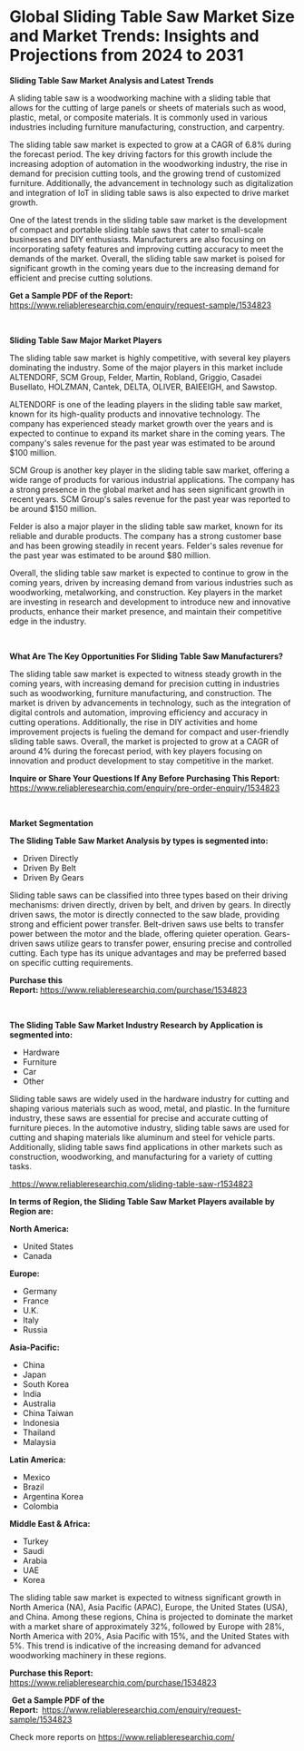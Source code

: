 <p><h1>Global Sliding Table Saw Market Size and Market Trends: Insights and Projections from 2024 to 2031</h1></p><p><strong>Sliding Table Saw Market Analysis and Latest Trends</strong></p>
<p><p>A sliding table saw is a woodworking machine with a sliding table that allows for the cutting of large panels or sheets of materials such as wood, plastic, metal, or composite materials. It is commonly used in various industries including furniture manufacturing, construction, and carpentry.</p><p>The sliding table saw market is expected to grow at a CAGR of 6.8% during the forecast period. The key driving factors for this growth include the increasing adoption of automation in the woodworking industry, the rise in demand for precision cutting tools, and the growing trend of customized furniture. Additionally, the advancement in technology such as digitalization and integration of IoT in sliding table saws is also expected to drive market growth.</p><p>One of the latest trends in the sliding table saw market is the development of compact and portable sliding table saws that cater to small-scale businesses and DIY enthusiasts. Manufacturers are also focusing on incorporating safety features and improving cutting accuracy to meet the demands of the market. Overall, the sliding table saw market is poised for significant growth in the coming years due to the increasing demand for efficient and precise cutting solutions.</p></p>
<p><strong>Get a Sample PDF of the Report:&nbsp;</strong> <a href="https://www.reliableresearchiq.com/enquiry/request-sample/1534823">https://www.reliableresearchiq.com/enquiry/request-sample/1534823</a></p>
<p>&nbsp;</p>
<p><strong>Sliding Table Saw Major Market Players</strong></p>
<p><p>The sliding table saw market is highly competitive, with several key players dominating the industry. Some of the major players in this market include ALTENDORF, SCM Group, Felder, Martin, Robland, Griggio, Casadei Busellato, HOLZMAN, Cantek, DELTA, OLIVER, BAIEEIGH, and Sawstop.</p><p>ALTENDORF is one of the leading players in the sliding table saw market, known for its high-quality products and innovative technology. The company has experienced steady market growth over the years and is expected to continue to expand its market share in the coming years. The company's sales revenue for the past year was estimated to be around $100 million.</p><p>SCM Group is another key player in the sliding table saw market, offering a wide range of products for various industrial applications. The company has a strong presence in the global market and has seen significant growth in recent years. SCM Group's sales revenue for the past year was reported to be around $150 million.</p><p>Felder is also a major player in the sliding table saw market, known for its reliable and durable products. The company has a strong customer base and has been growing steadily in recent years. Felder's sales revenue for the past year was estimated to be around $80 million.</p><p>Overall, the sliding table saw market is expected to continue to grow in the coming years, driven by increasing demand from various industries such as woodworking, metalworking, and construction. Key players in the market are investing in research and development to introduce new and innovative products, enhance their market presence, and maintain their competitive edge in the industry.</p></p>
<p>&nbsp;</p>
<p><strong>What Are The Key Opportunities For Sliding Table Saw Manufacturers?</strong></p>
<p><p>The sliding table saw market is expected to witness steady growth in the coming years, with increasing demand for precision cutting in industries such as woodworking, furniture manufacturing, and construction. The market is driven by advancements in technology, such as the integration of digital controls and automation, improving efficiency and accuracy in cutting operations. Additionally, the rise in DIY activities and home improvement projects is fueling the demand for compact and user-friendly sliding table saws. Overall, the market is projected to grow at a CAGR of around 4% during the forecast period, with key players focusing on innovation and product development to stay competitive in the market.</p></p>
<p><strong>Inquire or Share Your Questions If Any Before Purchasing This Report:</strong> <a href="https://www.reliableresearchiq.com/enquiry/pre-order-enquiry/1534823">https://www.reliableresearchiq.com/enquiry/pre-order-enquiry/1534823</a></p>
<p>&nbsp;</p>
<p><strong>Market Segmentation</strong></p>
<p><strong>The Sliding Table Saw Market Analysis by types is segmented into:</strong></p>
<p><ul><li>Driven Directly</li><li>Driven By Belt</li><li>Driven By Gears</li></ul></p>
<p><p>Sliding table saws can be classified into three types based on their driving mechanisms: driven directly, driven by belt, and driven by gears. In directly driven saws, the motor is directly connected to the saw blade, providing strong and efficient power transfer. Belt-driven saws use belts to transfer power between the motor and the blade, offering quieter operation. Gears-driven saws utilize gears to transfer power, ensuring precise and controlled cutting. Each type has its unique advantages and may be preferred based on specific cutting requirements.</p></p>
<p><strong>Purchase this Report:&nbsp;</strong><a href="https://www.reliableresearchiq.com/purchase/1534823">https://www.reliableresearchiq.com/purchase/1534823</a></p>
<p>&nbsp;</p>
<p><strong>The Sliding Table Saw Market Industry Research by Application is segmented into:</strong></p>
<p><ul><li>Hardware</li><li>Furniture</li><li>Car</li><li>Other</li></ul></p>
<p><p>Sliding table saws are widely used in the hardware industry for cutting and shaping various materials such as wood, metal, and plastic. In the furniture industry, these saws are essential for precise and accurate cutting of furniture pieces. In the automotive industry, sliding table saws are used for cutting and shaping materials like aluminum and steel for vehicle parts. Additionally, sliding table saws find applications in other markets such as construction, woodworking, and manufacturing for a variety of cutting tasks.</p></p>
<p><a href="https://www.reliableresearchiq.com/sliding-table-saw-r1534823">&nbsp;https://www.reliableresearchiq.com/sliding-table-saw-r1534823</a></p>
<p><strong>In terms of Region, the Sliding Table Saw Market Players available by Region are:</strong></p>
<p>
    <p> <strong> North America: </strong>
        <ul>
            <li>United States</li>
            <li>Canada</li>
        </ul>
        </p> 
    <p> <strong> Europe: </strong>
        <ul>
            <li>Germany</li>
            <li>France</li>
            <li>U.K.</li>
            <li>Italy</li>
            <li>Russia</li>
        </ul>
        </p> 
    <p> <strong> Asia-Pacific: </strong>
        <ul>
            <li>China</li>
            <li>Japan</li>
            <li>South Korea</li>
            <li>India</li>
            <li>Australia</li>
            <li>China Taiwan</li>
            <li>Indonesia</li>
            <li>Thailand</li>
            <li>Malaysia</li>
        </ul>
        </p> 
    <p> <strong> Latin America: </strong>
        <ul>
            <li>Mexico</li>
            <li>Brazil</li>
            <li>Argentina Korea</li>
            <li>Colombia</li>
        </ul>
        </p> 
    <p> <strong> Middle East & Africa: </strong>
        <ul>
            <li>Turkey</li>
            <li>Saudi</li>
            <li>Arabia</li>
            <li>UAE</li>
            <li>Korea</li>
        </ul>
    </p>
    </p>
<p><p>The sliding table saw market is expected to witness significant growth in North America (NA), Asia Pacific (APAC), Europe, the United States (USA), and China. Among these regions, China is projected to dominate the market with a market share of approximately 32%, followed by Europe with 28%, North America with 20%, Asia Pacific with 15%, and the United States with 5%. This trend is indicative of the increasing demand for advanced woodworking machinery in these regions.</p></p>
<p><strong>Purchase this Report: </strong><a href="https://www.reliableresearchiq.com/purchase/1534823">https://www.reliableresearchiq.com/purchase/1534823</a></p>
<p>&nbsp;<strong>Get a Sample PDF of the Report:&nbsp;&nbsp;</strong><a href="https://www.reliableresearchiq.com/enquiry/request-sample/1534823">https://www.reliableresearchiq.com/enquiry/request-sample/1534823</a></p>
<p><strong></strong></p>
<p>Check more reports on <a href="https://www.reliableresearchiq.com/">https://www.reliableresearchiq.com/</a></p>